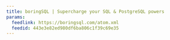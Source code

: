 ```yaml
---
title: boringSQL | Supercharge your SQL & PostgreSQL powers
params:
  feedlink: https://boringsql.com/atom.xml
  feedid: 443e3e82ed980df6ba806c1f39c69e35
---
```


